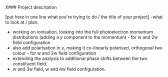 X### Project description

[put here in one line what you're trying to do / the title of your project]
-what to look at / plan:

- working on ionisation, looking into the full photoelectron momentum distributions (adding a *y* component to the momentum) - for w and 2w field configuration
- also add polarisation in y, making it co-linearly polarised, orthogonal two colour -  for w and 2w field configuration
- extending the analysis to additional phase shifts between the two constituent field.
- w and 3w field, w and 4w field configuration.
